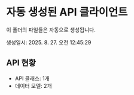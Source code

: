 # 자동 생성된 API 클라이언트

이 폴더의 파일들은 자동으로 생성됩니다.

생성일시: 2025. 8. 27. 오전 12:45:29

## API 현황

- API 클래스: 1개
- 데이터 모델: 2개

